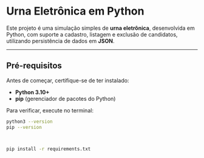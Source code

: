 #  Urna Eletrônica em Python

Este projeto é uma simulação simples de **urna eletrônica**, desenvolvida em Python, com suporte a cadastro, listagem e exclusão de candidatos, utilizando persistência de dados em **JSON**.

---

##  Pré-requisitos

Antes de começar, certifique-se de ter instalado:

- **Python 3.10+**
- **pip** (gerenciador de pacotes do Python)

Para verificar, execute no terminal:

```bash
python3 --version
pip --version



pip install -r requirements.txt
